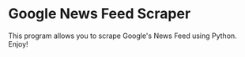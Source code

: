 # Google News Feed Scraper

This program allows you to scrape Google's News Feed using Python.
Enjoy!
